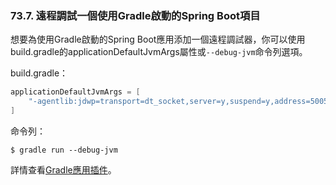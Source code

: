 ### 73.7. 遠程調試一個使用Gradle啟動的Spring Boot項目

想要為使用Gradle啟動的Spring Boot應用添加一個遠程調試器，你可以使用build.gradle的applicationDefaultJvmArgs屬性或`--debug-jvm`命令列選項。

build.gradle：
```gradle
applicationDefaultJvmArgs = [
    "-agentlib:jdwp=transport=dt_socket,server=y,suspend=y,address=5005"
]
```
命令列：
```shell
$ gradle run --debug-jvm
```
詳情查看[Gradle應用插件](http://www.gradle.org/docs/current/userguide/application_plugin.html)。
